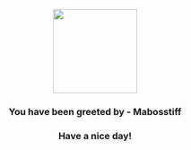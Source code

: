 <p align="center">
            <img src="None" width="150" height="150">
          </p>
          <h3 align="center">You have been greeted by - <b>Mabosstiff</b></h3>
          <h3 align="center">Have a nice day!</h3>
        